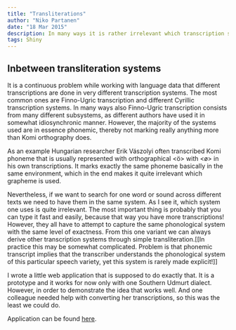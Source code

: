 ```yaml
---
title: "Transliterations"
author: "Niko Partanen"
date: "18 Mar 2015"
description: In many ways it is rather irrelevant which transcription system we use. Real question is how do we understand the phonological system. However, the different decisions of different researchers very often turn to our headaches as we recover and work on with the heritage data. Using different scripts can help enormously both in checking consistency and in converting from transliteration system to another.
tags: Shiny
---
```


## Inbetween transliteration systems

It is a continuous problem while working with language data that different transcriptions are done in very different transcription systems. The most common ones are Finno-Ugric transcription and different Cyrillic transcription systems. In many ways also Finno-Ugric transcription consists from many different subsystems, as different authors have used it in somewhat idiosynchronic manner. However, the majority of the systems used are in essence phonemic, thereby not marking really anything more than Komi orthography does.

As an example Hungarian researcher Erik Vászolyi often transcribed Komi phoneme that is usually represented with orthographical <ӧ> with <ø> in his own transcriptions. It marks exactly the same phoneme basically in the same environment, which in the end makes it quite irrelevant which grapheme is used.

Nevertheless, if we want to search for one word or sound across different texts we need to have them in the same system. As I see it, which system one uses is quite irrelevant. The most important thing is probably that you can type it fast and easily, because that way you have more transcriptions! However, they all have to attempt to capture the same phonological system with the same level of exactness. From this one variant we can always derive other transcription systems through simple transliteration.[[In practice this may be somewhat complicated. Problem is that phonemic transcript implies that the transcriber understands the phonological system of this particular speech variety, yet this system is rarely made explicit!]]

I wrote a little web application that is supposed to do exactly that. It is a prototype and it works for now only with one Southern Udmurt dialect. However, in order to demonstrate the idea that works well. And one colleague needed help with converting her transcriptions, so this was the least we could do.

Application can be found [here](http://izvakomi.shinyapps.io/transliteration_udm).

